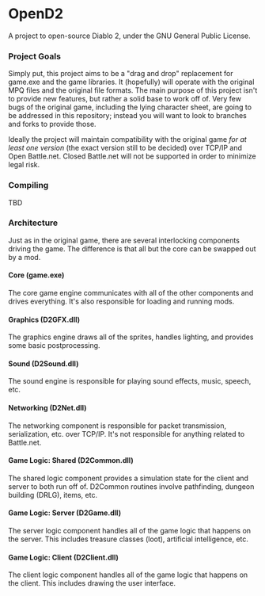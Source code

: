 # OpenD2
A project to open-source Diablo 2, under the GNU General Public License.

### Project Goals
Simply put, this project aims to be a "drag and drop" replacement for game.exe and the game libraries. It (hopefully) will operate with the original MPQ files and the original file formats. The main purpose of this project isn't to provide new features, but rather a solid base to work off of. Very few bugs of the original game, including the lying character sheet, are going to be addressed in this repository; instead you will want to look to branches and forks to provide those.

Ideally the project will maintain compatibility with the original game *for at least one version* (the exact version still to be decided) over TCP/IP and Open Battle.net. Closed Battle.net will not be supported in order to minimize legal risk.

### Compiling
TBD

### Architecture
Just as in the original game, there are several interlocking components driving the game. The difference is that all but the core can be swapped out by a mod.

#### Core (game.exe)
The core game engine communicates with all of the other components and drives everything. It's also responsible for loading and running mods.

#### Graphics (D2GFX.dll)
The graphics engine draws all of the sprites, handles lighting, and provides some basic postprocessing.

#### Sound (D2Sound.dll)
The sound engine is responsible for playing sound effects, music, speech, etc.

#### Networking (D2Net.dll)
The networking component is responsible for packet transmission, serialization, etc. over TCP/IP. It's not responsible for anything related to Battle.net.

#### Game Logic: Shared (D2Common.dll)
The shared logic component provides a simulation state for the client and server to both run off of. D2Common routines involve pathfinding, dungeon building (DRLG), items, etc.

#### Game Logic: Server (D2Game.dll)
The server logic component handles all of the game logic that happens on the server. This includes treasure classes (loot), artificial intelligence, etc.

#### Game Logic: Client (D2Client.dll)
The client logic component handles all of the game logic that happens on the client. This includes drawing the user interface.

